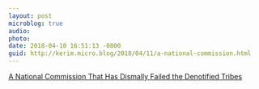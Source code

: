 ```yaml
---
layout: post
microblog: true
audio: 
photo: 
date: 2018-04-10 16:51:13 -0800
guid: http://kerim.micro.blog/2018/04/11/a-national-commission.html
---
```

[A National Commission That Has Dismally Failed the Denotified Tribes](https://thewire.in/society/a-national-commission-that-dismally-failed-the-denotified-tribes)
